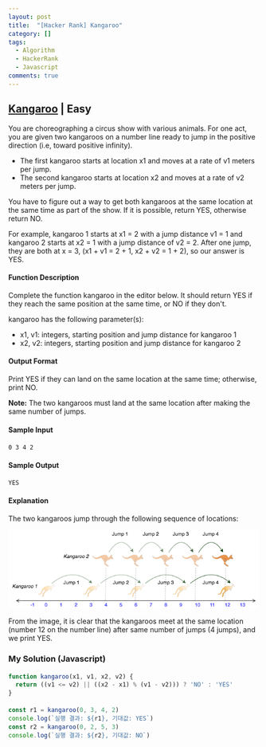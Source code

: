 ```yaml
---
layout: post
title:  "[Hacker Rank] Kangaroo"
category: []
tags:
  - Algorithm
  - HackerRank
  - Javascript
comments: true
---
```


## [Kangaroo](https://www.hackerrank.com/challenges/kangaroo/problem) | Easy

You are choreographing a circus show with various animals.
For one act, you are given two kangaroos on a number line ready to jump in the positive direction (i.e, toward positive infinity).

* The first kangaroo starts at location x1 and moves at a rate of v1 meters per jump.
* The second kangaroo starts at location x2 and moves at a rate of v2 meters per jump.

You have to figure out a way to get both kangaroos at the same location at the same time as part of the show.
If it is possible, return YES, otherwise return NO.

For example, kangaroo 1 starts at x1 = 2 with a jump distance v1 = 1 and kangaroo 2 starts at x2 = 1 with a jump distance of v2 = 2.
After one jump, they are both at x = 3, (x1 + v1 = 2 + 1, x2 + v2 = 1 + 2), so our answer is YES.

#### Function Description

Complete the function kangaroo in the editor below.
It should return YES if they reach the same position at the same time, or NO if they don't.

kangaroo has the following parameter(s):

* x1, v1: integers, starting position and jump distance for kangaroo 1
* x2, v2: integers, starting position and jump distance for kangaroo 2

#### Output Format

Print YES if they can land on the same location at the same time; otherwise, print NO.

**Note:** The two kangaroos must land at the same location after making the same number of jumps.

#### Sample Input

```
0 3 4 2
```

#### Sample Output

```
YES
```

#### Explanation

The two kangaroos jump through the following sequence of locations:

![](/assets/kangaroo.png)

From the image, it is clear that the kangaroos meet at the same location (number 12 on the number line) after same number of jumps (4 jumps), and we print YES.

### My Solution (Javascript)

```javascript
function kangaroo(x1, v1, x2, v2) {
  return ((v1 <= v2) || ((x2 - x1) % (v1 - v2))) ? 'NO' : 'YES'
}

const r1 = kangaroo(0, 3, 4, 2)
console.log(`실행 결과: ${r1}, 기대값: YES`)
const r2 = kangaroo(0, 2, 5, 3)
console.log(`실행 결과: ${r2}, 기대값: NO`)
```

